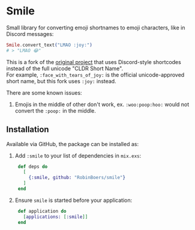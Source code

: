 # Smile

Small library for converting emoji shortnames to emoji characters, like in Discord messages:

```elixir
Smile.convert_text("LMAO :joy:")
# > "LMAO 😂"
```

This is a fork of the [original project](https://github.com/goulashify/smile) that uses Discord-style shortcodes instead of the full unicode "CLDR Short Name".  
For example, `:face_with_tears_of_joy:` is the official unicode-approved short name, but this fork uses `:joy:` instead.

There are some known issues:

1. Emojis in the middle of other don't work, ex. `:woo:poop:hoo:` would not convert the `:poop:` in the middle.

## Installation

Available via GitHub, the package can be installed as:

1. Add `:smile` to your list of dependencies in `mix.exs`:

   ```elixir
    def deps do
      [
        {:smile, github: "RobinBoers/smile"}
      ]
    end
   ```

2. Ensure `smile` is started before your application:

   ```elixir
    def application do
      [applications: [:smile]]
    end
   ```
